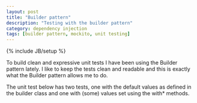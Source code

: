 ```yaml
---
layout: post
title: "Builder pattern"
description: "Testing with the builder pattern"
category: dependency injection
tags: [builder pattern, mockito, unit testing]
---
```

{% include JB/setup %}

To build clean and expressive unit tests I have been using the Builder pattern lately. I like to keep the tests clean and readable and this is exactly what the Builder pattern allows me to do.

The unit test below has two tests, one with the default values as defined in the builder class and one with (some) values set using the with* methods. 

<script src="https://github.com/wwillems/techlogprojects/blob/master/builder-pattern/src/main/java/org/ts/patterns/Product.java"></script>

<script src="https://github.com/wwillems/techlogprojects/blob/master/builder-pattern/src/main/java/org/ts/patterns/ProductBuilder.java"></script>

<script src="https://github.com/wwillems/techlogprojects/blob/master/builder-pattern/src/test/java/org/ts/patterns/ProductTest.java"></script>

